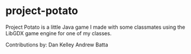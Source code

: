 # project-potato

Project Potato is a little Java game I made with some classmates using the LibGDX game engine for one of my classes.

Contributions by:
Dan Kelley
Andrew Batta

